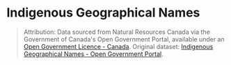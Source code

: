 # Indigenous Geographical Names


> Attribution: Data sourced from Natural Resources Canada via the Government of Canada's Open Government Portal, available under an [Open Government Licence - Canada](https://open.canada.ca/en/open-government-licence-canada). Original dataset: [Indigenous Geographical Names - Open Government Portal](https://open.canada.ca/data/en/dataset/f426088b-dde4-4502-9600-6bfa37556f8e).
